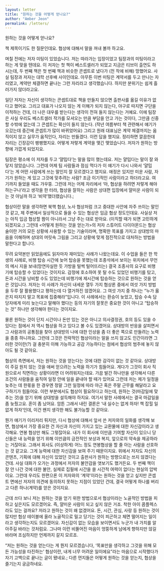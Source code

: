```yaml
---
layout: letter
title: "원하는 것을 어떻게 얻나요?"
author: "Amber Jeon"
permalink: /letters/
---
```


원하는 것을 어떻게 얻나요?

책 제목이기도 한 질문인데요. 협상에 대해서 말을 꺼내 볼까 하고요. 

며칠 전에는 저자 미팅이 있었습니다. 저는 따라가는 입장이었고 팀장과의 미팅이라고 하는 게 맞을 텐데요. 이 저자는 첫 책이 베스트셀러가 되었고 지금은 티브이 출연도 하시는데, 두 번째 책은 첫 번째 책과 비슷한 콘셉트로 냈다가 (전 작에 비해) 망했어요. 사실 팀장과 저자는 대학 선후배 사이인데요. 아무튼 이번 미팅은 계약서를 두고 만나는 자리였고, 계약만 체결하면 끝나는 그런 자리라고 생각했습니다. 하지만 분위기는 쉽게 흘러가지 않더라고요. 

일단 저자는 자신이 생각하는 콘셉트대로 책을 만들지 않으면 출판사를 옮길 이유가 없다고 했어요. 그리고 대표가 나오지 않는 게 이해가 되지 않는다, 야구로 따지면 구단을 이적하는 건데, 더 나은 대우를 받는다는 생각이 전혀 들지 않는다는 거예요. 이에 팀장은 사실 우리도 베스트셀러 작가를 모셔오는 만큼 부담을 안고 가는 것이다, 그만큼 신중할 수밖에 없는데 그 콘셉트는 확신이 들지 않는다. (작년 여름부터 책 관련해서 얘기가 오갔는데 중간에 콘셉트가 많이 바뀌었어요) 그리고 원래 대표님은 계약 체결까지는 움직이지 않고 실무가 움직인다, 자리는 만들겠다. 이런 답을 했지요. 정리하면 깔끔한데 자리는 긴장감이 팽팽했지요. 어떻게 저렇게 계약을 맺긴 맺었습니다. 저자가 원하는 방향에 가깝게 되었지요. 

팀장은 평소에 이 저자를 두고 ‘얄밉다’는 말을 많이 했는데요. 저는 얄밉다는 말이 잘 와 닿지 않았습니다. 그런데 어제 팀 사람들과 점심 먹다가 이 얘기가 다시 나와서 ‘얄밉다’는 게 어떤 사람에게 쓰는 말인지 잘 모르겠다고 했지요. 애정은 있지만 미운 사람, 자기가 원하는 게 있고 그것에 맞추려는 사람? 조금 이기적인 사람이라고 하더라고요. 여기까지 들었을 때도 갸우뚱. 그런데 저는 어제 자리에서 ‘아, 협상을 하려면 저렇게 해야 하는구나’라고 생각을 한 터라, 협상을 잘하는 사람은 상대편 입장에서 얄미운 사람이 되는 것 아닐까 하고 ‘비약’했더랬습니다.;

협상이란 말을 생각하면 북핵 협상, 노사 협상처럼 크고 중대한 사안에 자주 쓰이는 말인 것 같고, 제 주변에서 일상적으로 들을 수 있는 협상은 임금 협상 정도인데요. 사실상 저는 아직 입금 협상할 짬이 아니라서 그냥 주는 대로 받아요. (이직할 때가 되면 고민하게 되겠지요.;) 그런데 <어떻게 원하는 것을 얻는가>의 저자 스튜어트 다이아몬드는 협상술이란 거의 모든 상황에 사용할 수 있는 기술이라며, 명확한 목표를 가지고 상대방의 마음을 이해하며 상대의 머릿속 그림을 그리고 상황에 맞게 점진적으로 대처하는 방법을 말한다고 합니다. 

무려 요약본만 읽었음에도 읽자마자 재미있는 사례가 나왔는데요. 이 수업을 들은 한 학생의 사례로, 비행 탑승 시간에 늦어 탑승을 못했는데 조종석에서 보이는 위치에서 무언의 메시 지을 보내(망연자실한 듯 가방을 털썩 털어뜨리는) 결국 조종사의 요구로 비행기에 탑승할 수 있었다는 것이지요. 감정에 호소하여 못 탈 수도 있었던 비행기를 탔고, 돈과 시간을 낭비할 수도 있었는데 비행기에 제시간에 탑승하는 것으로 원하는 것을 얻은 것입니다. 저자는 이 사례가 자신이 내세운 열두 가지 협상론 중에서 여섯 가지 방법을 두루 잘 활용했다고 평하는데 다 열거하진 않겠어요. 그 여섯 가지 중 하나는 “누가 옳은지 따지지 말고 목표에 집중해라”입니다. 이 사례에서는 환승이 늦었고, 탑승 수속 담당자에게 미리 늦는다고 말해야 했다는 등의 자기의 잘못은 중요한 것이 아니고 “탑승하는 것” 하나만 생각해야 한다는 것이지요. 

물론 원하는 것이 단지 시간이나 돈만 있는 것은 아니고 의사결정권, 호의 등도 있을 수 있다는 점에서 저 역시 협상을 하고 있다고 볼 수도 있겠어요. 상대방의 반응을 살피면서 그 사람과의 공통점을 찾아 상대방의 나에 대한 인상을 좀 더 좋은 쪽으로 만들려는 노력을 종종 하니까요. 그런데 그것은 전략적인 협상이라는 말을 쓰지 않고도 인간이라면 그러한 것이란(?) 걸 충분히 이해 가능하고 공감 가능하다는 점에서 협상의 범주에 놓지 않아도 될 것 같아요.

협상의 측면에서, 저는 원하는 것을 얻는다는 것에 대한 감각이 없는 것 같아요. 상대방이 주길 원치 않는 것을 애써 얻으려는 노력을 하기가 힘들어요. 게다가 그것이 회사 직원으로서 직면하는 상황이라면 더 어려워지는데요. 가끔 발간 하나만을 생각해서 다른 조건의 사람들을 움직여 일정 안에 일을 끝내야 할 때가 있어요 그런데 저는 제가 일정을 늦추는 데 한몫을 한 경우엔 정말 그런 일정에 따라 야근 혹은 주말 근무를 해달라고 요구하기가 힘들어요. 이런 부분에서도 협상이 필요하다고 하는데, 원하는 것(마감일에 맞추는 것)을 얻기 위해 상대방을 설득해야 하지요. 여기서 말한 사례에서는 결국 마감일을 좀 늦췄고요. 혼이 좀 났어요. 암튼 그래서 내린 결론은 ‘내 실수는 없게 하자! 책 잡힐 일 없게 하자’인데, 이건 왠지 생각한 해도 불가능할 것 같아요.

뭔가 얘기가 이리저리 튀지만, 다시 협상에 대해서 앞서 쓴 저자와의 일화를 생각해 보면, 협상에서 가장 중요한 건 자신과 자신이 가지고 있는 교환물에 대한 자신감이라고 생각해요. 연봉 협상만 해도 그렇잖아요. 내가 이 회사에 이만큼 기여할 자신이 있으니 당신들은 내 능력을 얻기 위해 이만큼의 금전적인 보상과 복지, 앞으로의 약속을 제공하라는 거잖아요. 그래서 회사도 (이상하게) 어느 정도 연봉협상을 할 줄 아는 사람을 선호하는 것 같고요. 그게 능력에 대한 자신감을 보여 주기 때문이지요. 위에서 저자도 자신의 콘텐츠, 기획에 대해 자신이 있었던 것이고 출판사가 원하는 방향으로는 쓰지 않겠다는 건데. 사실 대화가 오가는 과정에서 저자의 불안감을 엿보기도 했거든요. 두 번째 책이 잘 안 나간 것에 대한 불안, 실제로 집필에 시간을 쓸 시간적 여력이 없다는 현실의 압박이요. 그런데 우리도 한편으론 이 저자와의 ‘계약’이라는 원하는 것을 얻고 싶지만 콘셉트 면에선 저자의 의견에 동의하지 못하는 지점이 있었던 건데, 결국 어떻게 하나를 버리고 다른 하나(계약)를 얻은 것이지요. 

근데 쓰다 보니 저는 원하는 것을 얻기 위한 방법으로서 협상이라는 노골적인 방법을 피하고 싶은지도 모르겠어요. 즉, 얄미운 사람이 되고 싶지 않은 거죠. 착한 아이 콤플렉스라도 있는 걸까요? 저라고 원하는 것이 왜 없겠어요. 돈, 시간, 관심, 사랑 등 원하는 것이 많지만 협상 테이블에 올라 노골적으로 밀고 당기는 것이 피곤하고 체면 떨어지는 일이라고 생각하는지도 모르겠어요. 자신감이 없는 모습을 보이면서도 누군가 내 가치를 알아주길 바라는 것처럼요. 그나마 이런 비뚤어진 마음이 엉뚱하게 남에게 향하지만 않길 바라며 조심하지만 언제까지 갈지 모르죠. 

“저는 원하는 것을 얻는다는 게 뭔지 모르겠습니다, ‘목표만을 생각하고 그것을 위해 모든 가능성을 타진하는’ 협상이란, 내게 너무 어려운 일이에요”라는 마음으로 시작했다가 자기 고백으로 끝나는 글이 됐네요.; 다른 먼지들은 어떻게 원하는 것을 얻는지, 협상을 즐기는지 궁금하네요.
